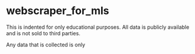 # webscraper_for_mls

This is indented for only educational purposes. All data is publicly available and is not sold to third parties.

Any data that is collected is only
